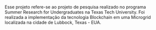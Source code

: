 Esse projeto refere-se ao projeto de pesquisa realizado no programa Summer Research for Undergraduates na Texas Tech University. Foi realizada a implementação da tecnologia Blockchain em uma Microgrid localizada na cidade de Lubbock, Texas - EUA.